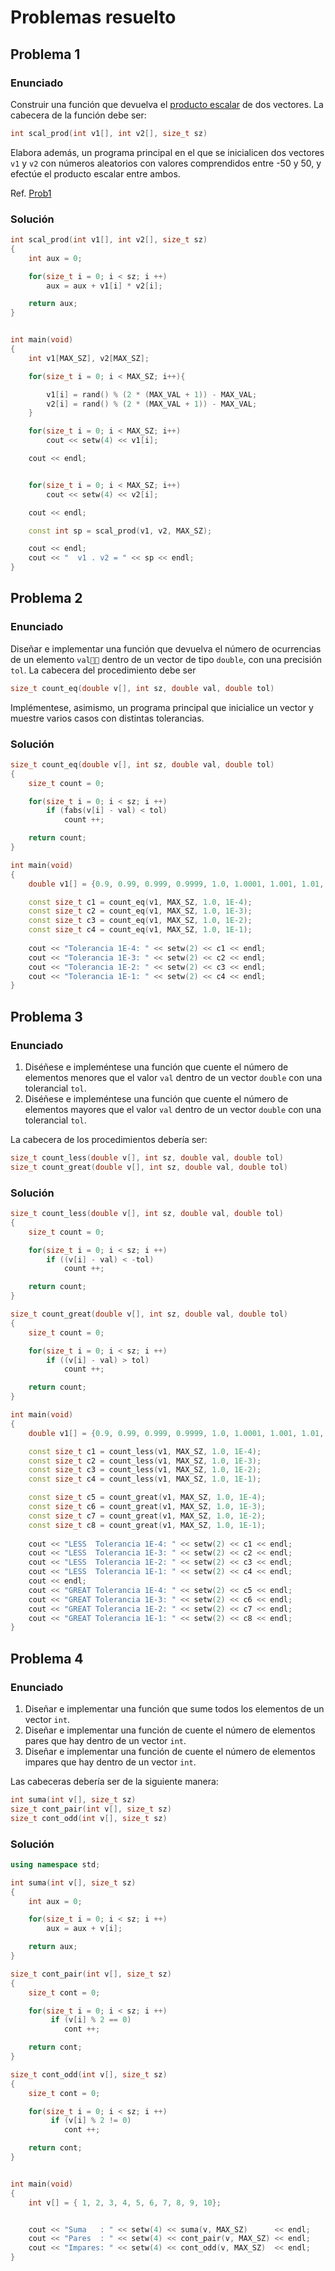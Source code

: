 # Problemas resuelto

## Problema 1
### Enunciado
Construir una función que devuelva el [producto escalar](https://es.wikipedia.org/wiki/Producto_escalar) de dos vectores. La cabecera de la función debe ser:

~~~cpp
int scal_prod(int v1[], int v2[], size_t sz)
~~~ 

Elabora además, un programa principal en el que se inicialicen dos vectores `v1` y `v2` con números aleatorios con valores comprendidos entre -50 y 50, y efectúe el producto escalar entre ambos. 

Ref. [Prob1](prob1/prob1.cpp)

### Solución

~~~cpp
int scal_prod(int v1[], int v2[], size_t sz)
{
	int aux = 0;

	for(size_t i = 0; i < sz; i ++)
		aux = aux + v1[i] * v2[i];

	return aux;
}


int main(void)
{
	int v1[MAX_SZ], v2[MAX_SZ];

	for(size_t i = 0; i < MAX_SZ; i++){

		v1[i] = rand() % (2 * (MAX_VAL + 1)) - MAX_VAL;
		v2[i] = rand() % (2 * (MAX_VAL + 1)) - MAX_VAL;
	}

	for(size_t i = 0; i < MAX_SZ; i++)
		cout << setw(4) << v1[i];

	cout << endl;


	for(size_t i = 0; i < MAX_SZ; i++)
		cout << setw(4) << v2[i];

	cout << endl;

	const int sp = scal_prod(v1, v2, MAX_SZ);

	cout << endl;
	cout << "  v1 . v2 = " << sp << endl;
}
~~~

## Problema 2

### Enunciado
Diseñar e implementar una función que devuelva el número de ocurrencias de un elemento `val` dentro de un vector de tipo `double`, con una precisión `tol`.
La cabecera del procedimiento debe ser

~~~cpp
size_t count_eq(double v[], int sz, double val, double tol)
~~~

Implémentese, asimismo, un programa principal que inicialice un vector y muestre varios casos con distintas tolerancias.

### Solución

~~~cpp
size_t count_eq(double v[], int sz, double val, double tol)
{
	size_t count = 0;

	for(size_t i = 0; i < sz; i ++)
		if (fabs(v[i] - val) < tol)
			count ++;

	return count;
}

int main(void)
{
	double v1[] = {0.9, 0.99, 0.999, 0.9999, 1.0, 1.0001, 1.001, 1.01, 1.1};

	const size_t c1 = count_eq(v1, MAX_SZ, 1.0, 1E-4);
	const size_t c2 = count_eq(v1, MAX_SZ, 1.0, 1E-3);
	const size_t c3 = count_eq(v1, MAX_SZ, 1.0, 1E-2);
	const size_t c4 = count_eq(v1, MAX_SZ, 1.0, 1E-1);
	
	cout << "Tolerancia 1E-4: " << setw(2) << c1 << endl;
	cout << "Tolerancia 1E-3: " << setw(2) << c2 << endl;
	cout << "Tolerancia 1E-2: " << setw(2) << c3 << endl;
	cout << "Tolerancia 1E-1: " << setw(2) << c4 << endl;
}
~~~

## Problema 3
### Enunciado

1. Diséñese e impleméntese una función que cuente el número de elementos menores que el valor `val` dentro de un vector `double` con una tolerancial `tol`. 
2. Diséñese e impleméntese una función que cuente el número de elementos mayores que el valor `val` dentro de un vector `double` con una tolerancial `tol`.

La cabecera de los procedimientos debería ser:

~~~cpp
size_t count_less(double v[], int sz, double val, double tol)
size_t count_great(double v[], int sz, double val, double tol)
~~~

### Solución

~~~cpp
size_t count_less(double v[], int sz, double val, double tol)
{
	size_t count = 0;

	for(size_t i = 0; i < sz; i ++)
		if ((v[i] - val) < -tol)
			count ++;

	return count;
}

size_t count_great(double v[], int sz, double val, double tol)
{
	size_t count = 0;

	for(size_t i = 0; i < sz; i ++)
		if ((v[i] - val) > tol)
			count ++;

	return count;
}

int main(void)
{
	double v1[] = {0.9, 0.99, 0.999, 0.9999, 1.0, 1.0001, 1.001, 1.01, 1.1};

	const size_t c1 = count_less(v1, MAX_SZ, 1.0, 1E-4);
	const size_t c2 = count_less(v1, MAX_SZ, 1.0, 1E-3);
	const size_t c3 = count_less(v1, MAX_SZ, 1.0, 1E-2);
	const size_t c4 = count_less(v1, MAX_SZ, 1.0, 1E-1);

	const size_t c5 = count_great(v1, MAX_SZ, 1.0, 1E-4);
	const size_t c6 = count_great(v1, MAX_SZ, 1.0, 1E-3);
	const size_t c7 = count_great(v1, MAX_SZ, 1.0, 1E-2);
	const size_t c8 = count_great(v1, MAX_SZ, 1.0, 1E-1);
	
	cout << "LESS  Tolerancia 1E-4: " << setw(2) << c1 << endl;
	cout << "LESS  Tolerancia 1E-3: " << setw(2) << c2 << endl;
	cout << "LESS  Tolerancia 1E-2: " << setw(2) << c3 << endl;
	cout << "LESS  Tolerancia 1E-1: " << setw(2) << c4 << endl;
	cout << endl;
	cout << "GREAT Tolerancia 1E-4: " << setw(2) << c5 << endl;
	cout << "GREAT Tolerancia 1E-3: " << setw(2) << c6 << endl;
	cout << "GREAT Tolerancia 1E-2: " << setw(2) << c7 << endl;
	cout << "GREAT Tolerancia 1E-1: " << setw(2) << c8 << endl;
}
~~~

## Problema 4
### Enunciado
1. Diseñar e implementar una función que sume todos los elementos de un vector `int`.
2. Diseñar e implementar una función de cuente el número de elementos pares que hay dentro de un vector `int`. 
3. Diseñar e implementar una función de cuente el número de elementos impares que hay dentro de un vector `int`. 

Las cabeceras debería ser de la siguiente manera:

~~~cpp
int suma(int v[], size_t sz)
size_t cont_pair(int v[], size_t sz)
size_t cont_odd(int v[], size_t sz)
~~~



### Solución

~~~cpp
using namespace std;

int suma(int v[], size_t sz)
{
	int aux = 0;

	for(size_t i = 0; i < sz; i ++)
		aux = aux + v[i];

	return aux;
}

size_t cont_pair(int v[], size_t sz)
{
	size_t cont = 0;

	for(size_t i = 0; i < sz; i ++)
		 if (v[i] % 2 == 0)
			cont ++;

	return cont;
}

size_t cont_odd(int v[], size_t sz)
{
	size_t cont = 0;

	for(size_t i = 0; i < sz; i ++)
		 if (v[i] % 2 != 0)
			cont ++;

	return cont;
}


int main(void)
{
	int v[] = { 1, 2, 3, 4, 5, 6, 7, 8, 9, 10};


	cout << "Suma   : " << setw(4) << suma(v, MAX_SZ)      << endl;
	cout << "Pares  : " << setw(4) << cont_pair(v, MAX_SZ) << endl;
	cout << "Impares: " << setw(4) << cont_odd(v, MAX_SZ)  << endl;	
}
~~~